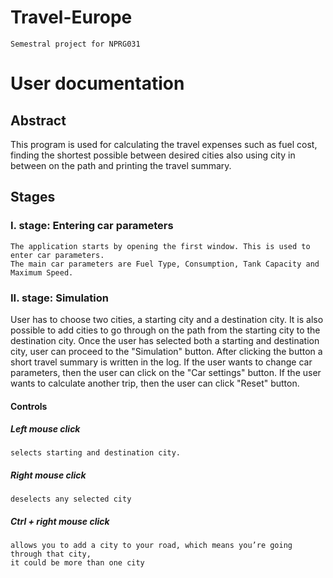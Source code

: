 # Travel-Europe
    Semestral project for NPRG031
# User documentation
## Abstract
This program is used for calculating the travel expenses such as fuel cost, finding the shortest possible between desired cities also using city in between on the path and printing the travel summary.

## Stages
### I. stage: Entering car parameters
    The application starts by opening the first window. This is used to enter car parameters.
    The main car parameters are Fuel Type, Consumption, Tank Capacity and Maximum Speed.

### II. stage: Simulation
  User has to choose two cities, a starting city and a destination city. It is also possible to add cities to go through on the path
  from the starting city to the destination city. Once the user has selected both a starting and destination city, user can proceed to the "Simulation" button. After clicking the button a short travel summary is written in the log. If the user wants to change car parameters, then the user can click on the "Car settings" button. If the user wants to calculate another trip, then the user can click "Reset" button.
  
#### Controls
##### Left mouse click
    selects starting and destination city.
    
##### Right mouse click
    deselects any selected city
    
##### Ctrl + right mouse click
    allows you to add a city to your road, which means you’re going through that city, 
    it could be more than one city
    
